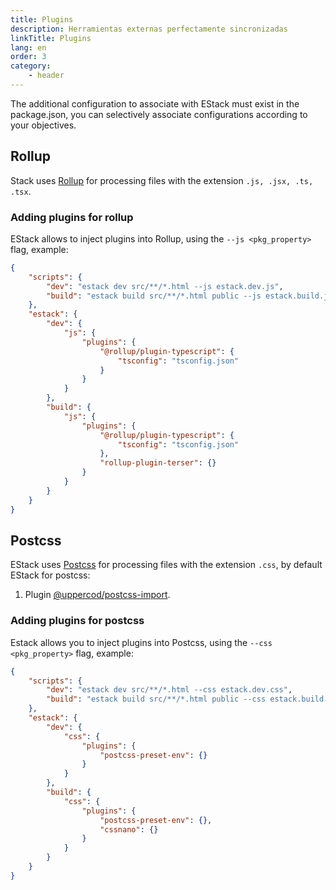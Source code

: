 ```yaml
---
title: Plugins
description: Herramientas externas perfectamente sincronizadas
linkTitle: Plugins
lang: en
order: 3
category:
    - header
---
```


The additional configuration to associate with EStack must exist in the package.json, you can selectively associate configurations according to your objectives.

## Rollup

Stack uses [Rollup](https://rollupjs.org/guide/en/) for processing files with the extension `.js, .jsx, .ts, .tsx`.

### Adding plugins for rollup

EStack allows to inject plugins into Rollup, using the `--js <pkg_property>` flag, example:

```json
{
    "scripts": {
        "dev": "estack dev src/**/*.html --js estack.dev.js",
        "build": "estack build src/**/*.html public --js estack.build.js"
    },
    "estack": {
        "dev": {
            "js": {
                "plugins": {
                    "@rollup/plugin-typescript": {
                        "tsconfig": "tsconfig.json"
                    }
                }
            }
        },
        "build": {
            "js": {
                "plugins": {
                    "@rollup/plugin-typescript": {
                        "tsconfig": "tsconfig.json"
                    },
                    "rollup-plugin-terser": {}
                }
            }
        }
    }
}
```

## Postcss

EStack uses [Postcss](http://postcss.org/) for processing files with the extension `.css`, by default EStack for postcss:

1. Plugin [@uppercod/postcss-import](https://github.com/UpperCod/postcss-import).

### Adding plugins for postcss

Estack allows you to inject plugins into Postcss, using the `--css <pkg_property>` flag, example:

```json
{
    "scripts": {
        "dev": "estack dev src/**/*.html --css estack.dev.css",
        "build": "estack build src/**/*.html public --css estack.build.css"
    },
    "estack": {
        "dev": {
            "css": {
                "plugins": {
                    "postcss-preset-env": {}
                }
            }
        },
        "build": {
            "css": {
                "plugins": {
                    "postcss-preset-env": {},
                    "cssnano": {}
                }
            }
        }
    }
}
```
